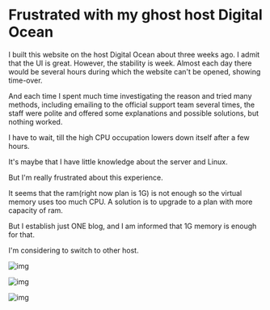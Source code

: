 # Frustrated with my ghost host Digital Ocean

I built this website on the host Digital Ocean about three weeks ago. I admit that the UI is great. However, the stability is week. Almost each day there would be several hours during which the website can't be opened, showing time-over.

And each time I spent much time investigating the reason and tried many methods, including emailing to the official support team several times, the staff were polite and offered some explanations and possible solutions, but nothing worked.

I have to wait, till the high CPU occupation lowers down itself after a few hours.

It's maybe that I have little knowledge about the server and Linux.

But I'm really frustrated about this experience.

It seems that the ram(right now plan is 1G) is not enough so the virtual memory uses too much CPU. A solution is to upgrade to a plan with more capacity of ram.

But I establish just ONE blog, and I am informed that 1G memory is enough for that.

I'm considering to switch to other host.

![img](https://liwuqiong.com/content/images/2023/09/image-19.png)

![img](https://liwuqiong.com/content/images/2023/09/950d2875-2d7d-408e-992d-ec4361b1e78c.jpeg)

![img](https://liwuqiong.com/content/images/2023/09/3f8ef1f7-861d-4f41-b262-05b67d07539e.jpeg)